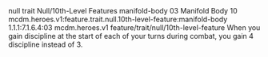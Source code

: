 <ability>
  <metadata>
    <class>null</class>
    <feature_type>trait</feature_type>
    <file_dpath>Null/10th-Level Features</file_dpath>
    <item_id>manifold-body</item_id>
    <item_index>03</item_index>
    <item_name>Manifold Body</item_name>
    <level>10</level>
    <scc>mcdm.heroes.v1:feature.trait.null.10th-level-feature:manifold-body</scc>
    <scdc>1.1.1:7.1.6.4:03</scdc>
    <source>mcdm.heroes.v1</source>
    <type>feature/trait/null/10th-level-feature</type>
  </metadata>
  <effects>
    <effect type="mundane">When you gain discipline at the start of each of your turns during combat, you gain 4 discipline instead of 3.</effect>
  </effects>
</ability>
